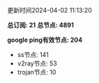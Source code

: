 更新时间2024-04-02 11:13:20

**总订阅: 21**
**总节点: 4891**

**google ping有效节点: 204**
- ss节点: 141
- v2ray节点: 53
- trojan节点: 10
